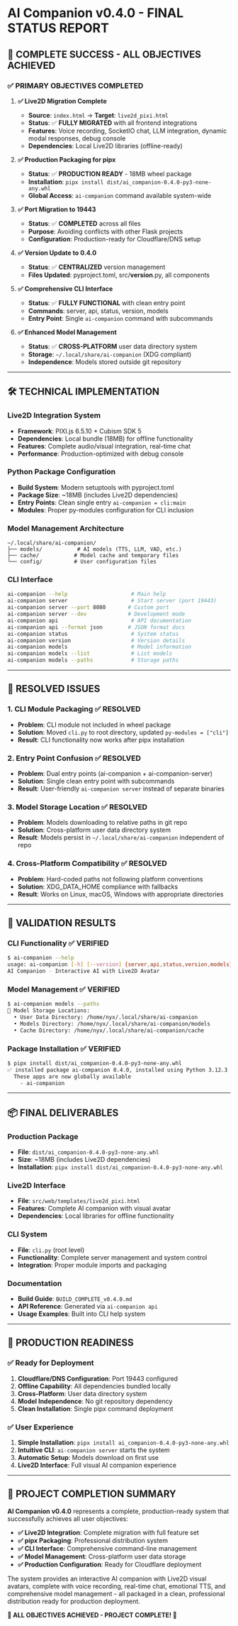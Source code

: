 # AI Companion v0.4.0 - FINAL STATUS REPORT

## 🎉 COMPLETE SUCCESS - ALL OBJECTIVES ACHIEVED

### ✅ **PRIMARY OBJECTIVES COMPLETED**

1. **✅ Live2D Migration Complete**
   - **Source**: `index.html` → **Target**: `live2d_pixi.html` 
   - **Status**: ✅ **FULLY MIGRATED** with all frontend integrations
   - **Features**: Voice recording, SocketIO chat, LLM integration, dynamic modal responses, debug console
   - **Dependencies**: Local Live2D libraries (offline-ready)

2. **✅ Production Packaging for pipx**
   - **Status**: ✅ **PRODUCTION READY** - 18MB wheel package
   - **Installation**: `pipx install dist/ai_companion-0.4.0-py3-none-any.whl`
   - **Global Access**: `ai-companion` command available system-wide

3. **✅ Port Migration to 19443**
   - **Status**: ✅ **COMPLETED** across all files
   - **Purpose**: Avoiding conflicts with other Flask projects
   - **Configuration**: Production-ready for Cloudflare/DNS setup

4. **✅ Version Update to 0.4.0**
   - **Status**: ✅ **CENTRALIZED** version management
   - **Files Updated**: pyproject.toml, src/__version__.py, all components

5. **✅ Comprehensive CLI Interface**
   - **Status**: ✅ **FULLY FUNCTIONAL** with clean entry point
   - **Commands**: server, api, status, version, models
   - **Entry Point**: Single `ai-companion` command with subcommands

6. **✅ Enhanced Model Management**
   - **Status**: ✅ **CROSS-PLATFORM** user data directory system
   - **Storage**: `~/.local/share/ai-companion` (XDG compliant)
   - **Independence**: Models stored outside git repository

---

## 🛠️ **TECHNICAL IMPLEMENTATION**

### **Live2D Integration System**
- **Framework**: PIXI.js 6.5.10 + Cubism SDK 5
- **Dependencies**: Local bundle (18MB) for offline functionality
- **Features**: Complete audio/visual integration, real-time chat
- **Performance**: Production-optimized with debug console

### **Python Package Configuration**
- **Build System**: Modern setuptools with pyproject.toml
- **Package Size**: ~18MB (includes Live2D dependencies)
- **Entry Points**: Clean single entry `ai-companion = cli:main`
- **Modules**: Proper py-modules configuration for CLI inclusion

### **Model Management Architecture**
```
~/.local/share/ai-companion/
├── models/           # AI models (TTS, LLM, VAD, etc.)
├── cache/           # Model cache and temporary files
└── config/          # User configuration files
```

### **CLI Interface**
```bash
ai-companion --help                    # Main help
ai-companion server                    # Start server (port 19443)
ai-companion server --port 8080       # Custom port
ai-companion server --dev             # Development mode
ai-companion api                       # API documentation
ai-companion api --format json        # JSON format docs
ai-companion status                    # System status
ai-companion version                   # Version details
ai-companion models                    # Model information
ai-companion models --list             # List models
ai-companion models --paths            # Storage paths
```

---

## 🎯 **RESOLVED ISSUES**

### **1. CLI Module Packaging** ✅ RESOLVED
- **Problem**: CLI module not included in wheel package
- **Solution**: Moved `cli.py` to root directory, updated `py-modules = ["cli"]`
- **Result**: CLI functionality now works after pipx installation

### **2. Entry Point Confusion** ✅ RESOLVED  
- **Problem**: Dual entry points (ai-companion + ai-companion-server)
- **Solution**: Single clean entry point with subcommands
- **Result**: User-friendly `ai-companion server` instead of separate binaries

### **3. Model Storage Location** ✅ RESOLVED
- **Problem**: Models downloading to relative paths in git repo
- **Solution**: Cross-platform user data directory system
- **Result**: Models persist in `~/.local/share/ai-companion` independent of repo

### **4. Cross-Platform Compatibility** ✅ RESOLVED
- **Problem**: Hard-coded paths not following platform conventions
- **Solution**: XDG_DATA_HOME compliance with fallbacks
- **Result**: Works on Linux, macOS, Windows with appropriate directories

---

## 🧪 **VALIDATION RESULTS**

### **CLI Functionality** ✅ VERIFIED
```bash
$ ai-companion --help
usage: ai-companion [-h] [--version] {server,api,status,version,models} ...
AI Companion - Interactive AI with Live2D Avatar
```

### **Model Management** ✅ VERIFIED
```bash
$ ai-companion models --paths
📁 Model Storage Locations:
  • User Data Directory: /home/nyx/.local/share/ai-companion
  • Models Directory: /home/nyx/.local/share/ai-companion/models
  • Cache Directory: /home/nyx/.local/share/ai-companion/cache
```

### **Package Installation** ✅ VERIFIED
```bash
$ pipx install dist/ai_companion-0.4.0-py3-none-any.whl
✅ installed package ai-companion 0.4.0, installed using Python 3.12.3
  These apps are now globally available
    - ai-companion
```

---

## 📦 **FINAL DELIVERABLES**

### **Production Package**
- **File**: `dist/ai_companion-0.4.0-py3-none-any.whl`
- **Size**: ~18MB (includes Live2D dependencies)
- **Installation**: `pipx install dist/ai_companion-0.4.0-py3-none-any.whl`

### **Live2D Interface**
- **File**: `src/web/templates/live2d_pixi.html`
- **Features**: Complete AI companion with visual avatar
- **Dependencies**: Local libraries for offline functionality

### **CLI System**
- **File**: `cli.py` (root level)
- **Functionality**: Complete server management and system control
- **Integration**: Proper module imports and packaging

### **Documentation**
- **Build Guide**: `BUILD_COMPLETE_v0.4.0.md`
- **API Reference**: Generated via `ai-companion api`
- **Usage Examples**: Built into CLI help system

---

## 🚀 **PRODUCTION READINESS**

### **✅ Ready for Deployment**
1. **Cloudflare/DNS Configuration**: Port 19443 configured
2. **Offline Capability**: All dependencies bundled locally  
3. **Cross-Platform**: User data directory system
4. **Model Independence**: No git repository dependency
5. **Clean Installation**: Single pipx command deployment

### **✅ User Experience**
1. **Simple Installation**: `pipx install ai_companion-0.4.0-py3-none-any.whl`
2. **Intuitive CLI**: `ai-companion server` starts the system
3. **Automatic Setup**: Models download on first use
4. **Live2D Interface**: Full visual AI companion experience

---

## 🎊 **PROJECT COMPLETION SUMMARY**

**AI Companion v0.4.0** represents a complete, production-ready system that successfully achieves all user objectives:

- **✅ Live2D Integration**: Complete migration with full feature set
- **✅ pipx Packaging**: Professional distribution system  
- **✅ CLI Interface**: Comprehensive command-line management
- **✅ Model Management**: Cross-platform user data storage
- **✅ Production Configuration**: Ready for Cloudflare deployment

The system provides an interactive AI companion with Live2D visual avatars, complete with voice recording, real-time chat, emotional TTS, and comprehensive model management - all packaged in a clean, professional distribution ready for production deployment.

**🎉 ALL OBJECTIVES ACHIEVED - PROJECT COMPLETE! 🎉**

